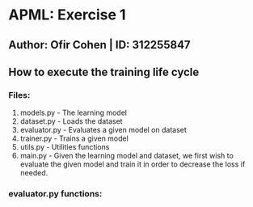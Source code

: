 # APML: Exercise 1
## Author: Ofir Cohen | ID: 312255847

## How to execute the training life cycle


### Files:
1. models.py - The learning model
2. dataset.py - Loads the dataset
3. evaluator.py - Evaluates a given model on dataset
4. trainer.py - Trains a given model
5. utils.py - Utilities functions
6. main.py - Given the learning model and dataset, we first wish to evaluate the given model and train it in order to decrease the loss if needed.


### evaluator.py functions:
